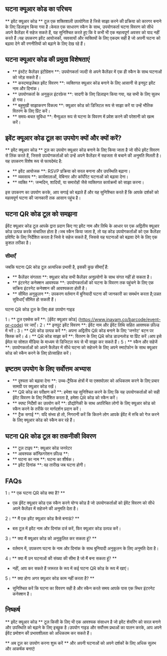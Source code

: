 ## घटना क्यूआर कोड का परिचय

** इवेंट क्यूआर कोड ** टूल एक शक्तिशाली उपयोगिता है जिसे साझा करने की प्रक्रिया को कारगर बनाने के लिए डिज़ाइन किया गया है।केवल एक साधारण स्कैन के साथ, उपयोगकर्ता घटना विवरण को सीधे अपने कैलेंडर में सहेज सकते हैं, यह सुनिश्चित करते हुए कि वे कभी भी एक महत्वपूर्ण अवसर को याद नहीं करते हैं।यह उपकरण इवेंट आयोजकों, व्यवसायों और व्यक्तियों के लिए एकदम सही है जो अपनी घटना को बढ़ावा देने की रणनीतियों को बढ़ाने के लिए देख रहे हैं।

## घटना क्यूआर कोड की प्रमुख विशेषताएं

- ** इंस्टेंट कैलेंडर इंटीग्रेशन **: उपयोगकर्ता जल्दी से अपने कैलेंडर में एक ही स्कैन के साथ घटनाओं को जोड़ सकते हैं।
- ** कस्टमाइज़ेबल इवेंट विवरण **: व्यक्तिगत क्यूआर कोड बनाने के लिए आसानी से इनपुट इवेंट नाम और दिनांक।
- ** उपयोगकर्ता के अनुकूल इंटरफ़ेस **: सादगी के लिए डिज़ाइन किया गया, यह सभी के लिए सुलभ हो गया।
- ** बहुमुखी साझाकरण विकल्प **: क्यूआर कोड को डिजिटल रूप से साझा करें या उन्हें भौतिक वितरण के लिए प्रिंट करें।
- ** समय-बचत सुविधा **: मैन्युअल रूप से घटना के विवरण में प्रवेश करने की परेशानी को खत्म करें।

## इवेंट क्यूआर कोड टूल का उपयोग क्यों और क्यों करें?

** इवेंट क्यूआर कोड ** टूल का उपयोग क्यूआर कोड बनाने के लिए किया जाता है जो सीधे इवेंट विवरण से लिंक करते हैं, जिससे उपयोगकर्ताओं को उन्हें अपने कैलेंडर में सहजता से बचाने की अनुमति मिलती है।यह उपकरण विशेष रूप से फायदेमंद है:

- ** इवेंट आयोजक **: RSVP प्रक्रिया को सरल बनाना और उपस्थिति बढ़ाना।
- ** व्यवसाय **: कार्यशालाओं, वेबिनार और कॉर्पोरेट घटनाओं को बढ़ावा देना।
- ** व्यक्ति **: जन्मदिन, शादियों, या समारोहों जैसे व्यक्तिगत कार्यक्रमों को साझा करना।

इस उपकरण का उपयोग करके, आप सगाई को बढ़ाते हैं और यह सुनिश्चित करते हैं कि आपके दर्शकों को महत्वपूर्ण घटना की जानकारी तक आसान पहुंच है।

## घटना QR कोड टूल को समझना

ईवेंट क्यूआर कोड टूल आपके द्वारा प्रदान किए गए इवेंट नाम और तिथि के आधार पर एक अद्वितीय क्यूआर कोड उत्पन्न करके संचालित होता है।जब स्कैन किया जाता है, तो यह कोड उपयोगकर्ताओं को एक कैलेंडर प्रविष्टि के लिए निर्देशित करता है जिसे वे सहेज सकते हैं, जिससे यह घटनाओं को बढ़ावा देने के लिए एक कुशल तरीका है।

### सीमाएँ

जबकि घटना QR कोड टूल अत्यधिक प्रभावी है, इसकी कुछ सीमाएँ हैं:
- ** कैलेंडर संगतता **: क्यूआर कोड सभी कैलेंडर अनुप्रयोगों के साथ संगत नहीं हो सकता है।
- ** इंटरनेट कनेक्शन आवश्यक **: उपयोगकर्ताओं को घटना के विवरण तक पहुंचने के लिए एक सक्रिय इंटरनेट कनेक्शन की आवश्यकता होती है।
- ** सीमित अनुकूलन **: उपकरण वर्तमान में बुनियादी घटना की जानकारी का समर्थन करता है;उन्नत सुविधाएँ सीमित हो सकती हैं।

घटना QR कोड टूल के लिए ## उपयोग गाइड

1। ** टूल एक्सेस करें **: [ईवेंट क्यूआर कोड] (https://www.inayam.co/barcode/event-qr-code) पर जाएँ।
2। ** इनपुट इवेंट विवरण **: ईवेंट नाम और ईवेंट तिथि सहित आवश्यक फ़ील्ड में भरें।
3। ** QR कोड उत्पन्न करें **: अपना अद्वितीय QR कोड बनाने के लिए 'जनरेट' बटन पर क्लिक करें।
4। ** QR कोड साझा करें **: वितरण के लिए QR कोड डाउनलोड या प्रिंट करें।आप इसे ईमेल या सोशल मीडिया के माध्यम से डिजिटल रूप से भी साझा कर सकते हैं।
5। ** स्कैन और सहेजें **: उपयोगकर्ताओं को अपने कैलेंडर में सीधे घटना को सहेजने के लिए अपने स्मार्टफोन के साथ क्यूआर कोड को स्कैन करने के लिए प्रोत्साहित करें।

## इष्टतम उपयोग के लिए सर्वोत्तम अभ्यास

- ** दृश्यता को बढ़ावा देना **: उच्च-ट्रैफिक क्षेत्रों में या एक्सपोज़र को अधिकतम करने के लिए प्रचार सामग्री पर क्यूआर कोड रखें।
- ** QR कोड का परीक्षण करें **: हमेशा यह सुनिश्चित करने के लिए कि यह उपयोगकर्ताओं को सही ईवेंट विवरण के लिए निर्देशित करता है, हमेशा QR कोड को स्कैन करें।
- ** स्पष्ट निर्देशों का उपयोग करें **: प्रौद्योगिकी के साथ अपरिचित लोगों के लिए क्यूआर कोड को स्कैन करने के तरीके पर मार्गदर्शन प्रदान करें।
- ** ट्रैक सगाई **: यदि संभव हो तो, निगरानी करें कि कितने लोग आपके ईवेंट में रुचि को गेज करने के लिए क्यूआर कोड को स्कैन कर रहे हैं।

## घटना QR कोड टूल का तकनीकी विवरण

- ** टूल टाइप **: क्यूआर कोड जनरेटर
- ** आवश्यक कॉन्फ़िगरेशन फ़ील्ड **:
- ** घटना का नाम **: घटना का शीर्षक।
- ** इवेंट दिनांक **: वह तारीख जब घटना होगी।

## FAQs

1। ** एक घटना QR कोड क्या है? **
- एक ईवेंट क्यूआर कोड एक स्कैन करने योग्य कोड है जो उपयोगकर्ताओं को ईवेंट विवरण को सीधे अपने कैलेंडर में सहेजने की अनुमति देता है।

2। ** मैं एक इवेंट क्यूआर कोड कैसे बनाऊं? **
- बस टूल में इवेंट नाम और दिनांक दर्ज करें, फिर क्यूआर कोड उत्पन्न करें।

3। ** क्या मैं क्यूआर कोड को अनुकूलित कर सकता हूं? **
- वर्तमान में, उपकरण घटना के नाम और दिनांक के साथ बुनियादी अनुकूलन के लिए अनुमति देता है।

4। ** क्या मैं उन घटनाओं की संख्या की सीमा है जो मैं बना सकता हूं? **
- नहीं, आप कर सकते हैं जरूरत के रूप में कई घटना QR कोड के रूप में खाएं।

5। ** क्या होगा अगर क्यूआर कोड काम नहीं करता है? **
- सुनिश्चित करें कि घटना का विवरण सही है और स्कैन करते समय आपके पास एक स्थिर इंटरनेट कनेक्शन है।

## निष्कर्ष

** इवेंट क्यूआर कोड ** टूल किसी के लिए भी एक आवश्यक संसाधन है जो इवेंट शेयरिंग को सरल बनाने और उपस्थिति को बढ़ाने के लिए इच्छुक है।उपयोग गाइड और सर्वोत्तम प्रथाओं का पालन करके, आप अपने ईवेंट प्रमोशन की प्रभावशीलता को अधिकतम कर सकते हैं।

** अब टूल का उपयोग करना शुरू करें ** और अपनी घटनाओं को अपने दर्शकों के लिए अधिक सुलभ और आकर्षक बनाएं!